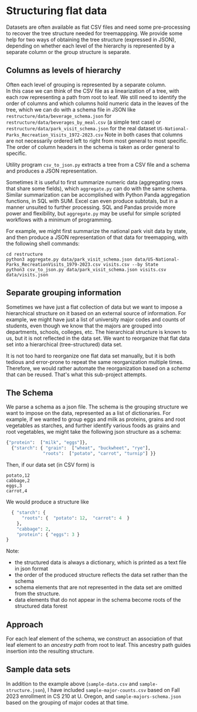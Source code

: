 # Structuring flat data

Datasets are often available as flat CSV files and need some 
pre-processing to recover the tree structure needed for treemappping.
We provide some help for two ways of obtaining the tree structure 
(expressed in JSON), depending on whether each level of the 
hierarchy is represented by a separate column or the group structure 
is separate. 

## Columns as levels of hierarchy

Often each level of grouping is represented by a separate column.  
In this case we can think of the CSV file as a linearization of a 
tree, with each row representing a path from root to leaf.  We still 
need to identify the order of columns and which columns hold numeric 
data in the leaves of the tree, which we can do with a schema file 
in JSON like `restructure/data/beverage_schema.json` for
`restructure/data/beverages_by_meal.csv`  (a simple test case) or
`restructure/data/park_visit_schema.json` for the real dataset
`US-National-Parks_Recreation_Visits_1972-2023.csv` Note in both 
cases that columns are not necessarily ordered left to right from 
most general to most specific.  The order of column headers in the 
schema is taken as order general to specific. 

Utility program `csv_to_json.py` extracts a tree from a CSV file and 
a schema and 
produces a JSON representation.   

Sometimes it is useful to first 
summarize numeric data (aggregating rows that share some fields), 
which `aggregate.py` can do with the same schema.  Similar 
summarization can be accomplished with Python Panda aggregation 
functions, in SQL with SUM.  Excel can even produce subtotals, but 
in a manner unsuited to further processing.  SQL and Pandas provide 
more power and flexibility, but `aggregate.py` may be useful for 
simple scripted workflows with a minimum of programming. 

For example, we might first summarize the national park visit data 
by state, and then produce a JSON representation of that data for 
treemapping, with the following shell commands: 

```shell
cd restructure
python3 aggregate.py data/park_visit_schema.json data/US-National-Parks_RecreationVisits_1979-2023.csv visits.csv --by State
python3 csv_to_json.py data/park_visit_schema.json visits.csv data/visits.json
```

## Separate grouping information

Sometimes we have just a flat collection of data but we want to 
impose a hierarchical structure on it based on an external source of 
information.  For example, we might have just a list of university 
major codes and counts of students, even though we know that the 
majors are grouped into departments, schools, colleges, etc.  The 
hierarchical structure is known to us, but it is not reflected in 
the data set.   We want to reorganize that flat data set into a 
hierarchical (tree-structured) data set. 

It is not too hard to reorganize one flat data set manually, but it 
is both tedious and error-prone to repeat the same reorganization 
multiple times.  Therefore, we would rather automate the 
reorganization based on a _schema_ that can be reused.  That's what 
this sub-project attempts.

## The Schema

We parse a schema as a json file. The schema is the grouping 
structure we want to impose on the data, represented as a list of
dictionaries. For example, if we wanted to group eggs and milk as 
proteins, grains and root vegetables as starches, and further 
identify various foods as grains and root vegetables, we might 
take the following json structure as a schema: 

```python
{"protein":  ["milk", "eggs"]}, 
  {"starch": { "grain":  ["wheat", "buckwheet", "rye"], 
              "roots":  ["potato", "carrot", "turnip"] }}
```
Then, if our data set (in CSV form) is 
```text
potato,12
cabbage,2
eggs,3
carrot,4
```
We would produce a structure like 
```python
  { "starch": {
      "roots": {  "potato": 12,  "carrot": 4  }
    },
    "cabbage": 2,
    "protein": { "eggs": 3 }
}
```
Note: 
- the structured data is always a dictionary, which is printed
  as a text file in json format
-  the order of the produced structure reflects the data set 
   rather than the schema
- schema elements that are not represented in the data set are omitted
  from the structure.
- data elements that do not appear in the schema become roots of the 
  structured data forest

## Approach

For each leaf element of the schema, we construct an association of 
that leaf element to an _ancestry path_ from root to leaf.  This 
ancestry path guides insertion into the resulting structure. 

## Sample data sets

In addition to the example above (`sample-data.csv` and 
`sample-structure.json`), I have included `sample-major-counts.csv` 
based on Fall 2023 enrollment in CS 210 at U. Oregon, and 
`sample-majors-schema.json` based on the grouping of major codes at
that time.  